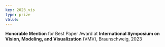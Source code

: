 ```yaml
---
key: 2023_vis
type: prize
value:
---
```

**Honorable Mention** for Best Paper Award at **International Symposium on Vision, Modeling, and Visualization** (VMV), Braunschweig, 2023